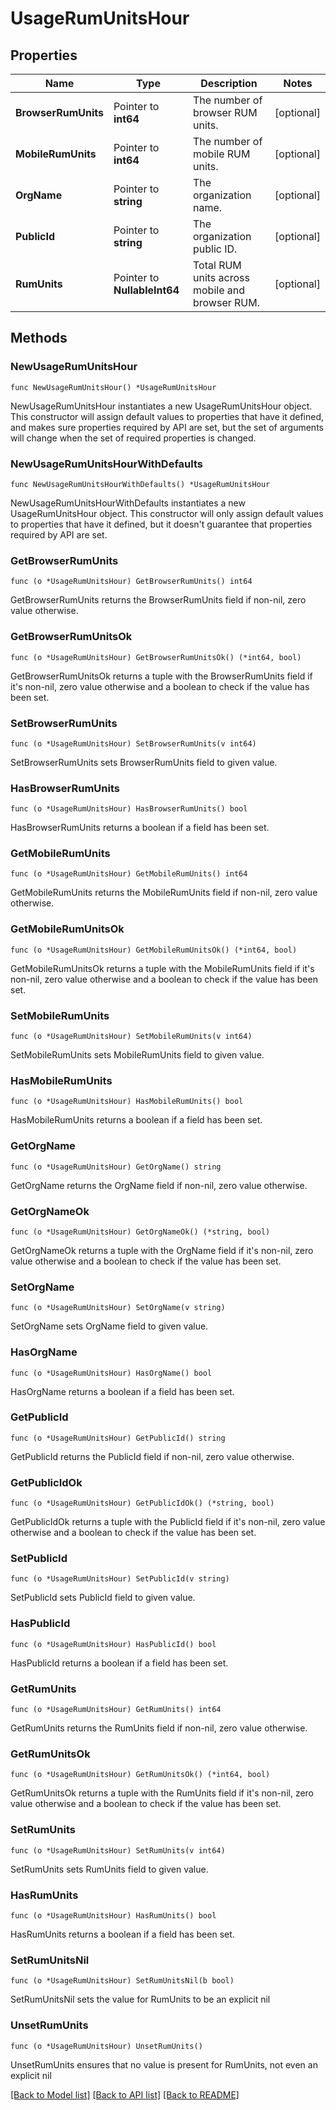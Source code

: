 # UsageRumUnitsHour

## Properties

Name | Type | Description | Notes
---- | ---- | ----------- | ------
**BrowserRumUnits** | Pointer to **int64** | The number of browser RUM units. | [optional] 
**MobileRumUnits** | Pointer to **int64** | The number of mobile RUM units. | [optional] 
**OrgName** | Pointer to **string** | The organization name. | [optional] 
**PublicId** | Pointer to **string** | The organization public ID. | [optional] 
**RumUnits** | Pointer to **NullableInt64** | Total RUM units across mobile and browser RUM. | [optional] 

## Methods

### NewUsageRumUnitsHour

`func NewUsageRumUnitsHour() *UsageRumUnitsHour`

NewUsageRumUnitsHour instantiates a new UsageRumUnitsHour object.
This constructor will assign default values to properties that have it defined,
and makes sure properties required by API are set, but the set of arguments
will change when the set of required properties is changed.

### NewUsageRumUnitsHourWithDefaults

`func NewUsageRumUnitsHourWithDefaults() *UsageRumUnitsHour`

NewUsageRumUnitsHourWithDefaults instantiates a new UsageRumUnitsHour object.
This constructor will only assign default values to properties that have it defined,
but it doesn't guarantee that properties required by API are set.

### GetBrowserRumUnits

`func (o *UsageRumUnitsHour) GetBrowserRumUnits() int64`

GetBrowserRumUnits returns the BrowserRumUnits field if non-nil, zero value otherwise.

### GetBrowserRumUnitsOk

`func (o *UsageRumUnitsHour) GetBrowserRumUnitsOk() (*int64, bool)`

GetBrowserRumUnitsOk returns a tuple with the BrowserRumUnits field if it's non-nil, zero value otherwise
and a boolean to check if the value has been set.

### SetBrowserRumUnits

`func (o *UsageRumUnitsHour) SetBrowserRumUnits(v int64)`

SetBrowserRumUnits sets BrowserRumUnits field to given value.

### HasBrowserRumUnits

`func (o *UsageRumUnitsHour) HasBrowserRumUnits() bool`

HasBrowserRumUnits returns a boolean if a field has been set.

### GetMobileRumUnits

`func (o *UsageRumUnitsHour) GetMobileRumUnits() int64`

GetMobileRumUnits returns the MobileRumUnits field if non-nil, zero value otherwise.

### GetMobileRumUnitsOk

`func (o *UsageRumUnitsHour) GetMobileRumUnitsOk() (*int64, bool)`

GetMobileRumUnitsOk returns a tuple with the MobileRumUnits field if it's non-nil, zero value otherwise
and a boolean to check if the value has been set.

### SetMobileRumUnits

`func (o *UsageRumUnitsHour) SetMobileRumUnits(v int64)`

SetMobileRumUnits sets MobileRumUnits field to given value.

### HasMobileRumUnits

`func (o *UsageRumUnitsHour) HasMobileRumUnits() bool`

HasMobileRumUnits returns a boolean if a field has been set.

### GetOrgName

`func (o *UsageRumUnitsHour) GetOrgName() string`

GetOrgName returns the OrgName field if non-nil, zero value otherwise.

### GetOrgNameOk

`func (o *UsageRumUnitsHour) GetOrgNameOk() (*string, bool)`

GetOrgNameOk returns a tuple with the OrgName field if it's non-nil, zero value otherwise
and a boolean to check if the value has been set.

### SetOrgName

`func (o *UsageRumUnitsHour) SetOrgName(v string)`

SetOrgName sets OrgName field to given value.

### HasOrgName

`func (o *UsageRumUnitsHour) HasOrgName() bool`

HasOrgName returns a boolean if a field has been set.

### GetPublicId

`func (o *UsageRumUnitsHour) GetPublicId() string`

GetPublicId returns the PublicId field if non-nil, zero value otherwise.

### GetPublicIdOk

`func (o *UsageRumUnitsHour) GetPublicIdOk() (*string, bool)`

GetPublicIdOk returns a tuple with the PublicId field if it's non-nil, zero value otherwise
and a boolean to check if the value has been set.

### SetPublicId

`func (o *UsageRumUnitsHour) SetPublicId(v string)`

SetPublicId sets PublicId field to given value.

### HasPublicId

`func (o *UsageRumUnitsHour) HasPublicId() bool`

HasPublicId returns a boolean if a field has been set.

### GetRumUnits

`func (o *UsageRumUnitsHour) GetRumUnits() int64`

GetRumUnits returns the RumUnits field if non-nil, zero value otherwise.

### GetRumUnitsOk

`func (o *UsageRumUnitsHour) GetRumUnitsOk() (*int64, bool)`

GetRumUnitsOk returns a tuple with the RumUnits field if it's non-nil, zero value otherwise
and a boolean to check if the value has been set.

### SetRumUnits

`func (o *UsageRumUnitsHour) SetRumUnits(v int64)`

SetRumUnits sets RumUnits field to given value.

### HasRumUnits

`func (o *UsageRumUnitsHour) HasRumUnits() bool`

HasRumUnits returns a boolean if a field has been set.

### SetRumUnitsNil

`func (o *UsageRumUnitsHour) SetRumUnitsNil(b bool)`

 SetRumUnitsNil sets the value for RumUnits to be an explicit nil

### UnsetRumUnits
`func (o *UsageRumUnitsHour) UnsetRumUnits()`

UnsetRumUnits ensures that no value is present for RumUnits, not even an explicit nil

[[Back to Model list]](../README.md#documentation-for-models) [[Back to API list]](../README.md#documentation-for-api-endpoints) [[Back to README]](../README.md)


